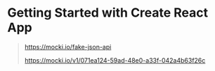 # Getting Started with Create React App

> https://mocki.io/fake-json-api
>
> https://mocki.io/v1/071ea124-59ad-48e0-a33f-042a4b63f26c
